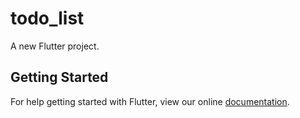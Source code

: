 # todo_list

A new Flutter project.

## Getting Started

For help getting started with Flutter, view our online
[documentation](https://flutter.io/).

